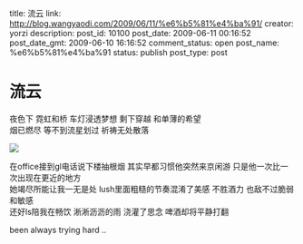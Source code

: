 title: 流云
link: http://blog.wangyaodi.com/2009/06/11/%e6%b5%81%e4%ba%91/
creator: yorzi
description: 
post_id: 10100
post_date: 2009-06-11 00:16:52
post_date_gmt: 2009-06-10 16:16:52
comment_status: open
post_name: %e6%b5%81%e4%ba%91
status: publish
post_type: post

# 流云

夜色下 霓虹和桥 车灯浸透梦想 剩下穿越 和单薄的希望  
烟已燃尽 等不到流星划过 祈祷无处散落   
  
[![](https://iezecq.blu.livefilestore.com/y1mY6QqQX89VO6SnCwJAnZVH_cAF36cakmaLiYNMePeqdkAzg7X2x-7YVHMUqf6Kr2dkRpeyJzyNcfyDsXSgq39bPNx42DQ_KM0RCzbJg7NNsaYkbMCM4J56Sqht2R-X464uLtbRFVPRh0dMDM-qaXjhw/IMG_0673.JPG)](https://iezecq.blu.livefilestore.com/y1mY6QqQX89VO6SnCwJAnZVH_cAF36cakmaLiYNMePeqdkAzg7X2x-7YVHMUqf6Kr2dkRpeyJzyNcfyDsXSgq39bPNx42DQ_KM0RCzbJg7NNsaYkbMCM4J56Sqht2R-X464uLtbRFVPRh0dMDM-qaXjhw/IMG_0673.JPG)  
  
在office接到gl电话说下楼抽根烟 其实早都习惯他突然来京闲游 只是他一次比一次出现在更近的地方  
她竭尽所能让我一无是处 lush里面粗糙的节奏混淆了美感 不胜酒力 也敌不过脆弱和敏感  
还好ls陪我在畅饮 淅淅沥沥的雨 浇灌了思念 啤酒却将平静打翻  
  
been always trying hard ..
